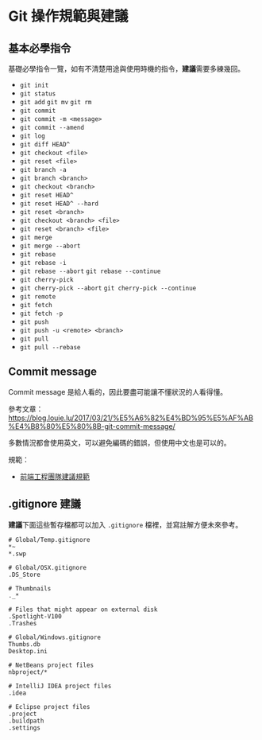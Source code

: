 # Git 操作規範與建議

## 基本必學指令

基礎必學指令一覽，如有不清楚用途與使用時機的指令，**建議**需要多練幾回。

* `git init`
* `git status`
* `git add` `git mv` `git rm`
* `git commit`
* `git commit -m <message>`
* `git commit --amend`
* `git log`
* `git diff HEAD^`
* `git checkout <file>`
* `git reset <file>`
* `git branch -a`
* `git branch <branch>`
* `git checkout <branch>`
* `git reset HEAD^`
* `git reset HEAD^ --hard`
* `git reset <branch>`
* `git checkout <branch> <file>`
* `git reset <branch> <file>`
* `git merge`
* `git merge --abort`
* `git rebase`
* `git rebase -i`
* `git rebase --abort` `git rebase --continue`
* `git cherry-pick`
* `git cherry-pick --abort` `git cherry-pick --continue`
* `git remote`
* `git fetch`
* `git fetch -p`
* `git push`
* `git push -u <remote> <branch>`
* `git pull`
* `git pull --rebase`

## Commit message

Commit message 是給人看的，因此要盡可能讓不懂狀況的人看得懂。

參考文章： https://blog.louie.lu/2017/03/21/%E5%A6%82%E4%BD%95%E5%AF%AB%E4%B8%80%E5%80%8B-git-commit-message/

多數情況都會使用英文，可以避免編碼的錯誤，但使用中文也是可以的。

規範： 

* [前端工程團隊建議規範](git-commit-message-guide-f2e.md)


## .gitignore 建議

**建議**下面這些暫存檔都可以加入 `.gitignore` 檔裡，並寫註解方便未來參考。

```ignore
# Global/Temp.gitignore
*~
*.swp

# Global/OSX.gitignore
.DS_Store

# Thumbnails
._*

# Files that might appear on external disk
.Spotlight-V100
.Trashes

# Global/Windows.gitignore
Thumbs.db
Desktop.ini

# NetBeans project files
nbproject/*

# IntelliJ IDEA project files
.idea

# Eclipse project files
.project
.buildpath
.settings
```
